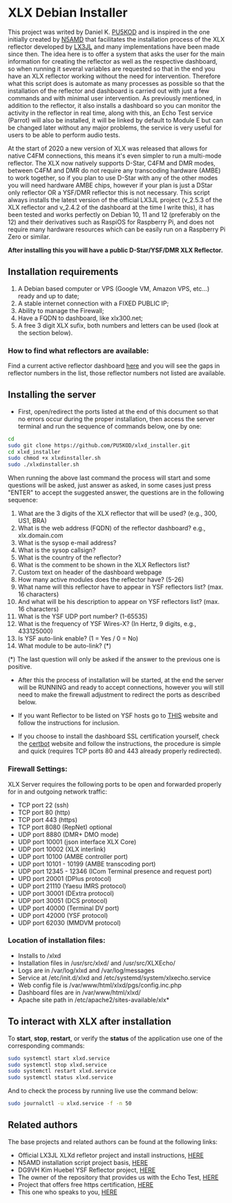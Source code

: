 # XLX Debian Installer
This project was writed by Daniel K. [PU5KOD](https://www.qrz.com/db/PU5KOD) and is inspired in the one initially created by [N5AMD](https://github.com/n5amd/xlxd-debian-installer) that facilitates the installation process of the XLX reflector developed by [LX3JL](https://github.com/LX3JL/xlxd) and many implementations have been made since then. The idea here is to offer a system that asks the user for the main information for creating the reflector as well as the respective dashboard, so when running it several variables are requested so that in the end you have an XLX reflector working without the need for intervention. Therefore what this script does is automate as many processes as possible so that the installation of the reflector and dashboard is carried out with just a few commands and with minimal user intervention. As previously mentioned, in addition to the reflector, it also installs a dashboard so you can monitor the activity in the reflector in real time, along with this, an Echo Test service (Parrot) will also be installed, it will be linked by default to Module E but can be changed later without any major problems, the service is very useful for users to be able to perform audio tests.

At the start of 2020 a new version of XLX was released that allows for native C4FM connections, this means it's even simpler to run a multi-mode reflector. The XLX now natively supports D-Star, C4FM and DMR modes, between C4FM and DMR do not require any transcoding hardware (AMBE) to work together, so if you plan to use D-Star with any of the other modes you will need hardware AMBE chips, however if your plan is just a DStar only reflector OR a YSF/DMR reflector this is not necessary.
This script always installs the latest version of the official LX3JL project (v_2.5.3 of the XLX reflector and v_2.4.2 of the dashboard at the time I write this), it has been tested and works perfectly on Debian 10, 11 and 12 (preferably on the 12) and their derivatives such as RaspiOS for Raspberry Pi, and does not require many hardware resources which can be easily run on a Raspberry Pi Zero or similar.

<b>After installing this you will have a public D-Star/YSF/DMR XLX Reflector.</b>

## Installation requirements
01.  A Debian based computer or VPS (Google VM, Amazon VPS, etc...) ready and up to date;
02.  A stable internet connection with a FIXED PUBLIC IP;
03.  Ability to manage the Firewall;
04.  Have a FQDN to dashboard, like xlx300.net;
05.  A free 3 digit XLX sufix, both numbers and letters can be used (look at the section below).

### How to find what reflectors are available:
Find a current active reflector dashboard [here](https://xlx300.net/index.php?show=reflectors) and you will see the gaps in reflector numbers in the list, those reflector numbers not listed are available. 

## Installing the server
* First, open/redirect the ports listed at the end of this document so that no errors occur during the proper installation, then access the server terminal and run the sequence of commands below, one by one:
```sh
cd
sudo git clone https://github.com/PU5KOD/xlxd_installer.git
cd xlxd_installer
sudo chmod +x xlxdinstaller.sh
sudo ./xlxdinstaller.sh
```
When running the above last command the process will start and some questions will be asked, just answer as asked, in some cases just press "ENTER" to accept the suggested answer, the questions are in the following sequence:
01. What are the 3 digits of the XLX reflector that will be used? (e.g., 300, US1, BRA)
02. What is the web address (FQDN) of the reflector dashboard? e.g., xlx.domain.com
03. What is the sysop e-mail address?
04. What is the sysop callsign?
05. What is the country of the reflector?
06. What is the comment to be shown in the XLX Reflectors list?
07. Custom text on header of the dashboard webpage
08. How many active modules does the reflector have? (5-26)
09. What name will this reflector have to appear in YSF reflectors list? (max. 16 characters)
10. And what will be his description to appear on YSF reflectors list? (max. 16 characters)
11. What is the YSF UDP port number? (1-65535)
12. What is the frequency of YSF Wires-X? (In Hertz, 9 digits, e.g., 433125000)
13. Is YSF auto-link enable? (1 = Yes / 0 = No)
14. What module to be auto-link? (*)

(*) The last question will only be asked if the answer to the previous one is positive.

* After this the process of installation will be started, at the end the server will be RUNNING and ready to accept connections, however you will still need to make the firewall adjustment to redirect the ports as described below.

* If you want Reflector to be listed on YSF hosts go to [THIS](https://register.ysfreflector.de/register) website and follow the instructions for inclusion.

* If you choose to install the dashboard SSL certification yourself, check the [certbot](https://certbot.eff.org) website and follow the instructions, the procedure is simple and quick (requires TCP ports 80 and 443 already properly redirected).

### Firewall Settings:

XLX Server requires the following ports to be open and forwarded properly for in and outgoing network traffic:

* TCP port 22 (ssh)
* TCP port 80 (http)
* TCP port 443 (https)
* TCP port 8080 (RepNet) optional
* UDP port 8880 (DMR+ DMO mode)
* UDP port 10001 (json interface XLX Core)
* UDP port 10002 (XLX interlink)
* UDP port 10100 (AMBE controller port)
* UDP port 10101 - 10199 (AMBE transcoding port)
* UDP port 12345 - 12346 (ICom Terminal presence and request port)
* UPD port 20001 (DPlus protocol)
* UDP port 21110 (Yaesu IMRS protocol)
* UDP port 30001 (DExtra protocol)
* UDP port 30051 (DCS protocol)
* UDP port 40000 (Terminal DV port)
* UDP port 42000 (YSF protocol)
* UDP port 62030 (MMDVM protocol)

### Location of installation files:
 - Installs to /xlxd
 - Installation files in /usr/src/xlxd/ and /usr/src/XLXEcho/
 - Logs are in /var/log/xlxd and /var/log/messages
 - Service at /etc/init.d/xlxd and /etc/systemd/system/xlxecho.service
 - Web config file is /var/www/html/xlxd/pgs/config.inc.php
 - Dashboard files are in /var/www/html/xlxd/
 - Apache site path in /etc/apache2/sites-available/xlx*

## To interact with XLX after installation
To <b>start</b>, <b>stop</b>, <b>restart</b>, or verify the <b>status</b> of the application use one of the corresponding commands:
```sh
sudo systemctl start xlxd.service
sudo systemctl stop xlxd.service
sudo systemctl restart xlxd.service
sudo systemctl status xlxd.service
```
And to check the process by running live use the command below:
```sh
sudo journalctl -u xlxd.service -f -n 50
```

## Related authors
The base projects and related authors can be found at the following links:
- Official LX3JL XLXd refletor project and install instructions, [HERE](https://github.com/LX3JL/xlxd)
- N5AMD installation script project basis, [HERE](https://github.com/n5amd/xlxd-debian-installer)
- DG9VH  Kim Huebel YSF Reflector project, [HERE](https://register.ysfreflector.de/)
- The owner of the repository that provides us with the Echo Test, [HERE](https://github.com/narspt/XLXEcho)
- Project that offers free https certification, [HERE](https://certbot.eff.org/)
- This one who speaks to you, [HERE](https://www.qrz.com/db/PU5KOD)
